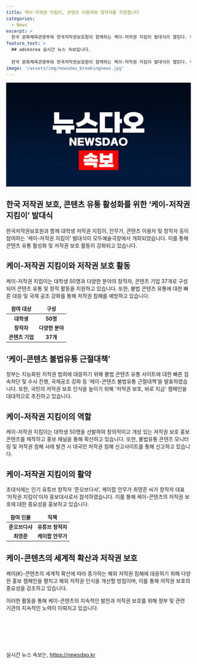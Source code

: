 ```yaml
---
title: 케이-저작권 지킴이, 콘텐츠 이용자와 창작자를 지원합니다
categories:
  - News
excerpt: >
  한국 문화체육관광부와 한국저작권보호원이 함께하는 케이-저작권 지킴이 발대식이 열린다. 이는 콘텐츠를 적법하게 이용하고 불법유통을 막기 위한 대책의 한 부분으로, 대학생 50명과 다양한 분야의 창작자, 콘텐츠 기업 37개가 참여하게 된다. 이와 함께 케이-콘텐츠 불법유통에 대한 단속과 국제공조를 강화하고, 불법 복제물 사이트를 차단하는 등의 노력이 이뤄지고 있다. 저작권 보호, 바로 지금 캠페인을 통해 불법유통을 근절하고 콘텐츠 이용에 대한 적절한 대가를 제공하는 문화를 확산하고자 한다.
feature_text: >
  ## adskorea 실시간 뉴스 속보입니다.

  한국 문화체육관광부와 한국저작권보호원이 함께하는 케이-저작권 지킴이 발대식이 열린다. 이는 콘텐츠를 적법하게 이용하고 불법유통을 막기 위한 대책의 한 부분으로, 대학생 50명과 다양한 분야의 창작자, 콘텐츠 기업 37개가 참여하게 된다. 이와 함께 케이-콘텐츠 불법유통에 대한 단속과 국제공조를 강화하고, 불법 복제물 사이트를 차단하는 등의 노력이 이뤄지고 있다. 저작권 보호, 바로 지금 캠페인을 통해 불법유통을 근절하고 콘텐츠 이용에 대한 적절한 대가를 제공하는 문화를 확산하고자 한다.
image: '/assets/img/newsdao_breakingnews.jpg'
---
```


<p><img src="/assets/img/newsdao_breakingnews.jpg" alt="adskorea 속보" /></p>

<h2 data-ke-size="size26">한국 저작권 보호, 콘텐츠 유통 활성화를 위한 ‘케이-저작권 지킴이’ 발대식</h2>

<p data-ke-size="size16">한국저작권보호원과 함께 대학생 저작권 지킴이, 안무가, 콘텐츠 이용자 및 창작자 등이 참여하는 '케이-저작권 지킴이' 발대식이 모두예술극장에서 개최되었습니다. 이를 통해 콘텐츠 유통 활성화 및 저작권 보호 활동이 강화되고 있습니다.</p>

<h2 data-ke-size="size26">케이-저작권 지킴이와 저작권 보호 활동</h2>

<p data-ke-size="size16">케이-저작권 지킴이는 대학생 50명과 다양한 분야의 창작자, 콘텐츠 기업 37개로 구성되어 콘텐츠 유통 및 창작 활동을 지원하고 있습니다. 또한, 불법 콘텐츠 유통에 대한 빠른 대응 및 국제 공조 강화를 통해 저작권 침해를 예방하고 있습니다.</p>

<table>
<thead>
    <tr>
        <td style="text-align: center; height: 17px;"><b>참여 대상</b></td>
        <td style="text-align: center; height: 17px;"><b>구성</b></td>
    </tr>
</thead>
<tbody>
    <tr>
        <td style="text-align: center; height: 17px;"><b>대학생</b></td>
        <td style="text-align: center; height: 17px;"><b>50명</b></td>
    </tr>
    <tr>
        <td style="text-align: center; height: 17px;"><b>창작자</b></td>
        <td style="text-align: center; height: 17px;"><b>다양한 분야</b></td>
    </tr>
    <tr>
        <td style="text-align: center; height: 17px;"><b>콘텐츠 기업</b></td>
        <td style="text-align: center; height: 17px;"><b>37개</b></td>
    </tr>
</tbody>
</table>

<h2 data-ke-size="size26">‘케이-콘텐츠 불법유통 근절대책’</h2>

<p data-ke-size="size16">정부는 지능화된 저작권 범죄에 대응하기 위해 불법 콘텐츠 유통 사이트에 대한 빠른 접속차단 및 수사 진행, 국제공조 강화 등 ‘케이-콘텐츠 불법유통 근절대책’을 발표하였습니다. 또한, 국민의 저작권 보호 인식을 높이기 위해 '저작권 보호, 바로 지금' 캠페인을 대대적으로 추진하고 있습니다.</p>

<h2 data-ke-size="size26">케이-저작권 지킴이의 역할</h2>

<p data-ke-size="size16">케이-저작권 지킴이는 대학생 50명을 선발하여 창의적이고 개성 있는 저작권 보호 홍보 콘텐츠를 제작하고 홍보 채널을 통해 확산하고 있습니다. 또한, 불법유통 콘텐츠 모니터링 및 저작권 침해 사례 발견 시 대국민 저작권 침해 신고사이트를 통해 신고하고 있습니다.</p>

<h2 data-ke-size="size26">케이-저작권 지킴이의 활약</h2>

<p data-ke-size="size16">초대식에는 인기 유튜브 창작자 ‘준오브다샤’, 케이팝 안무가 최영준 씨가 창작자 대표 ‘저작권 지킴이’이자 홍보대사로서 참석하였습니다. 이를 통해 케이-콘텐츠의 저작권 보호에 대한 중요성을 홍보하고 있습니다.</p>

<table>
<thead>
    <tr>
        <td style="text-align: center; height: 17px;"><b>참여 인물</b></td>
        <td style="text-align: center; height: 17px;"><b>직책</b></td>
    </tr>
</thead>
<tbody>
    <tr>
        <td style="text-align: center; height: 17px;"><b>준오브다샤</b></td>
        <td style="text-align: center; height: 17px;"><b>유튜브 창작자</b></td>
    </tr>
    <tr>
        <td style="text-align: center; height: 17px;"><b>최영준</b></td>
        <td style="text-align: center; height: 17px;"><b>케이팝 안무가</b></td>
    </tr>
</tbody>
</table>

<h2 data-ke-size="size26">케이-콘텐츠의 세계적 확산과 저작권 보호</h2>

<p data-ke-size="size16">케이(K)-콘텐츠의 세계적 확산에 따라 증가하는 해외 저작권 침해에 대응하기 위해 다양한 홍보 캠페인을 펼치고 해외 저작권 인식을 개선할 방침이며, 이를 통해 저작권 보호의 중요성을 강조하고 있습니다.</p>

<p data-ke-size="size16">이러한 활동을 통해 케이-콘텐츠의 지속적인 발전과 저작권 보호를 위해 정부 및 관련 기관의 지속적인 노력이 이뤄지고 있습니다.</p>

<p data-ke-size="size16">&nbsp;</p>

<p data-ke-size="size16">&nbsp;</p>

<p data-ke-size="size16">&nbsp;</p>
실시간 뉴스 속보는, <a href="https://newsdao.kr" rel="dofollow">https://newsdao.kr</a>


